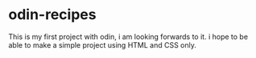 # odin-recipes
This is my first project with odin, i am looking forwards to it.
i hope to be able to make a simple project using HTML and CSS only.
